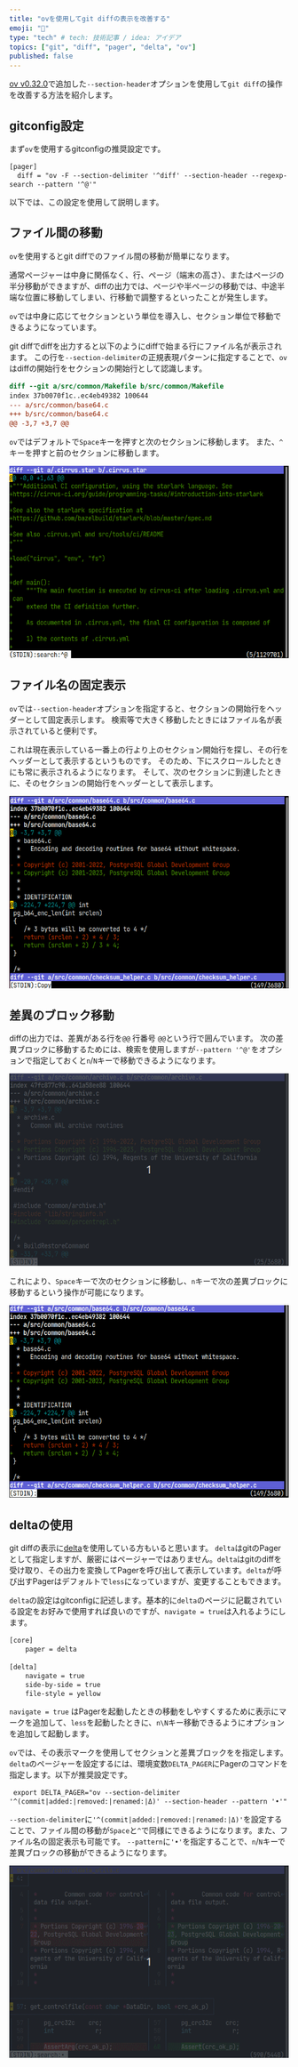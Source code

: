 ```yaml
---
title: "ovを使用してgit diffの表示を改善する"
emoji: "📘"
type: "tech" # tech: 技術記事 / idea: アイデア
topics: ["git", "diff", "pager", "delta", "ov"]
published: false
---
```


[ov v0.32.0](https://github.com/noborus/ov/releases/tag/v0.32.0)で追加した`--section-header`オプションを使用して`git diff`の操作を改善する方法を紹介します。

## gitconfig設定

まず`ov`を使用するgitconfigの推奨設定です。

```gitconfig
[pager]
  diff = "ov -F --section-delimiter '^diff' --section-header --regexp-search --pattern '^@'"
```

以下では、この設定を使用して説明します。

## ファイル間の移動

`ov`を使用するとgit diffでのファイル間の移動が簡単になります。

通常ページャーは中身に関係なく、行、ページ（端末の高さ）、またはページの半分移動ができますが、diffの出力では、ページや半ページの移動では、中途半端な位置に移動してしまい、行移動で調整するといったことが発生します。

`ov`では中身に応じてセクションという単位を導入し、セクション単位で移動できるようになっています。

git diffでdiffを出力すると以下のようにdiffで始まる行にファイル名が表示されます。
この行を`--section-delimiter`の正規表現パターンに指定することで、`ov`はdiffの開始行をセクションの開始行として認識します。

```diff
diff --git a/src/common/Makefile b/src/common/Makefile
index 37b0070f1c..ec4eb49382 100644
--- a/src/common/base64.c
+++ b/src/common/base64.c
@@ -3,7 +3,7 @@
```

`ov`ではデフォルトで`Space`キーを押すと次のセクションに移動します。
また、`^`キーを押すと前のセクションに移動します。

![](/images/ov-section.gif)

## ファイル名の固定表示

`ov`では`--section-header`オプションを指定すると、セクションの開始行をヘッダーとして固定表示します。
検索等で大きく移動したときにはファイル名が表示されていると便利です。

これは現在表示している一番上の行より上のセクション開始行を探し、その行をヘッダーとして表示するというものです。
そのため、下にスクロールしたときにも常に表示されるようになります。
そして、次のセクションに到達したときに、そのセクションの開始行をヘッダーとして表示します。

![section](/images/ov-section-header.gif)

## 差異のブロック移動

diffの出力では、差異がある行を`@@` 行番号 `@@`という行で囲んでいます。
次の差異ブロックに移動するためには、検索を使用しますが`--pattern '^@'`をオプションで指定しておくと`n`/`N`キーで移動できるようになります。

![pattern](/images/ov-pattern.gif)

これにより、`Space`キーで次のセクションに移動し、`n`キーで次の差異ブロックに移動するという操作が可能になります。

![sectionとpattern](/images/ov-section-pattern.gif)

## deltaの使用

git diffの表示に[delta](https://github.com/dandavison/delta)を使用している方もいると思います。
`delta`はgitのPagerとして指定しますが、厳密にはページャーではありません。`delta`はgitのdiffを受け取り、その出力を変換してPagerを呼び出して表示しています。`delta`が呼び出すPagerはデフォルトで`less`になっていますが、変更することもできます。

`delta`の設定はgitconfigに記述します。基本的に`delta`のページに記載されている設定をお好みで使用すれば良いのですが、`navigate = true`は入れるようにします。

```gitconfig
[core]
    pager = delta

[delta]
    navigate = true
    side-by-side = true
    file-style = yellow
```

`navigate = true` はPagerを起動したときの移動をしやすくするために表示にマークを追加して、`less`を起動したときに、`n\N`キー移動できるようにオプションを追加して起動します。

`ov`では、その表示マークを使用してセクションと差異ブロックをを指定します。`delta`のページャーを設定するには、環境変数`DELTA_PAGER`にPagerのコマンドを指定します。以下が推奨設定です。

```env
 export DELTA_PAGER="ov --section-delimiter '^(commit|added:|removed:|renamed:|Δ)' --section-header --pattern '•'"
```

`--section-delimiter`に`'^(commit|added:|removed:|renamed:|Δ)'`を設定することで、ファイル間の移動が`Space`と`^`で同様にできるようになります。また、ファイル名の固定表示も可能です。
`--pattern`に`'•'`を指定することで、`n`/`N`キーで差異ブロックの移動ができるようになります。

![delta](/images/ov-delta.gif)

